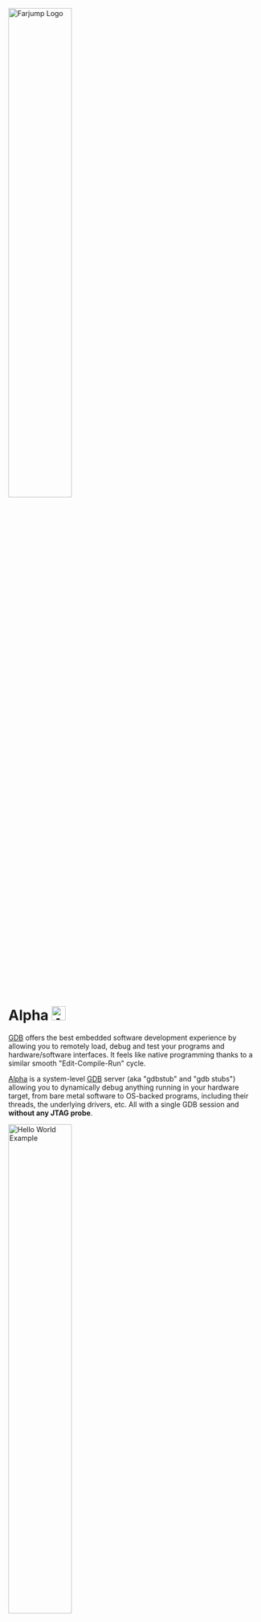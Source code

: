 <a href="https://farjump.io/" target="_blank"><img alt="Farjump Logo" src="https://cdn.rawgit.com/farjump/raspberry-pi/master/doc/img/logo-farjump.svg" width="50%" /></a>

Alpha <img alt="Alpha Logo" src="https://cdn.rawgit.com/farjump/raspberry-pi/master/doc/img/logo-alpha.svg" width="28" style="display: inline-block" />
======================

[GDB] offers the best embedded software development experience by
allowing you to remotely load, debug and test your programs and
hardware/software interfaces. It feels like native programming thanks
to a similar smooth "Edit-Compile-Run" cycle.

[Alpha] is a system-level [GDB] server (aka "gdbstub" and "gdb stubs")
allowing you to dynamically debug anything running in your hardware
target, from bare metal software to OS-backed programs, including
their threads, the underlying drivers, etc. All with a single GDB
session and **without any JTAG probe**.


<a href="https://asciinema.org/a/108532" target="_blank"><img alt="Hello World Example" src="https://asciinema.org/a/108532.png" width="50%" /></a>

This repository contains the freemium distribution of [Alpha] for any
version of the Raspberry Pi.

<!-- Table of Contents -->

Table of Contents
=================

   * [Use Cases](#use-cases)
      * [Bare Metal Programming](#bare-metal-programming)
         * [Benchmarking](#benchmarking)
         * [Writing drivers](#writing-drivers)
         * [High performance](#high-performance)
         * [Learning by doing](#learning-by-doing)
      * [Operating System Debugging](#operating-system-debugging)
      * [Multi-core Debugging](#multi-core-debugging)
   * [A convenient programming environment](#a-convenient-programming-environment)
      * [A bare metal C library](#a-bare-metal-c-library)
         * [List of delegated syscalls](#list-of-delegated-syscalls)
         * [List of implemented syscalls](#list-of-implemented-syscalls)
         * [A stack](#a-stack)
      * [An address space](#an-address-space)
      * [An extended GDB server](#an-extended-gdb-server)
         * [Exiting GDB resets the SoC](#exiting-gdb-resets-the-soc)
         * [Stopping the execution](#stopping-the-execution)
         * [Alpha-specific commands](#alpha-specific-commands)
   * [Installation](#installation)
      * [Alpha](#alpha)
      * [Wiring](#wiring)
   * [Examples](#examples)
      * [Hello World](#hello-world)
         * [Compiling](#compiling)
         * [Running](#running)
   * [Support](#support)
   * [Licensing](#licensing)

Generated by [gh-md-toc](https://github.com/ekalinin/github-markdown-toc)
<!-- !Table of Contents -->


# Use Cases

## Bare Metal Programming

Bare metal programming is ideal for benchmarking, high-performance
programs & low-level prototyping.

[Alpha] provides a **modern** & **convenient** bare metal programming
environment:

- A ready-to-use hardware state thanks to more advanced hardware
  initializations than what firmwares or bootloaders usually do,
  including the floating point unit, caches and a convenient address
  space. Note that only the 32-bit mode of the ARM architecture is
  supported and that other modes are part of our business-level
  plan. Please, [contact us for more
  details][contact-us].

- The ability to run standard C programs bare metal. C library
  functions involving syscalls (`malloc`, `printf`, etc.) are
  delegated to [GDB] by [Alpha].


### Benchmarking

The hardest part of benchmarking is understanding the results. And
this is the main reason for running benchmarks bare metal:

1. Being alone running on the hardware to:
   - Avoid interferences of concurrent or parallel programs.
   - Be able to easily reach the best or worst cases.

1. Being at the closest possible level to the hardware/software
   interface to:
   - Understand perfectly what the hardware is doing.
   - Get rid of too high-level abstractions possibly hiding
    implementation details.


### Writing drivers

The Raspberry Pi has a nice set of I/O interfaces (SPI, I2C, GPIO,
USB, etc.) which makes it a good candidate to write the low-level
parts of your drivers.

You can easily write, debug and test your I/O peripheral driver just
its hardware documentation and [GDB]. You can then integrate it in any
OS driver API such as Linux, FreeRTOS, etc. Note that is a very good
practice to be able to easily test a driver.

Simply plug your I/O peripheral and get started:

1. You can start exploring the hardware/software interface through GDB
   memory [read] and [write] commands.

1. Focus on what really matters thanks a ready-to-use execution
   environment incluing supervisor-level execution privileges.


### High performance

The highest levels of performance and responsiveness can be easily
reached bare metal. Being alone on the machine, right above the
hardware/software interface, allows to avoid time-consuming calls and
to reach the fastest response times and throughputs.


### Learning by doing

Learning embedded software usually comes at a price you can now avoid
with this GDB-centric approach. No extra JTAG probe, no complex
firmware & bootloader dependency and no complex tools. Here, it's a
simple matter of powering on the Raspberry Pi and launching [GDB] to
load a program and run/debug/test it using the same tools (GCC) and
file formats (ELF) as usual native programming. [GDB] is the most
famous debugging tool which is [much more than a simple
debugger][time-to-blink-a-led].

Moreover, [Alpha] can catch common programming errors such as memory
access violations to stop the execution exactly where the mistake
happened:

```text
(gdb) monitor gdb/catch
   RST : no  : Reset Exception
   UND : no  : Undefined Instruction Exception
   SWI : no  : Software Interrupt Exception
 PABRT : no  : Prefetch Abort Exception
 DABRT : no  : Data Abort Exception
   IRQ : no  : IRQ (interrupt) Exception
  FIQR : no  : FIQ (fast interrupt) Exception
(gdb) monitor gdb/catch DABRT yes
 DABRT : yes : Data Abort Exception
```

So have fun and enjoy exploring the GPU, enabling another core,
communicating through USB, or whatever comes to your mind.


## Operating System Debugging

OS-aware debugging is part of our business-level plan and is disabled
in this version. Please, [contact us for more details][contact-us].


## Multi-core Debugging

Multi-core debugging is part of our business-level plan and is
disabled in this version. Please, [contact us for more
details][contact-us].


# A convenient programming environment

## A bare metal C library

Running bare metal does not mean at all having to write everything
from scratch and in assembly. This repository shows program examples
written in C and involving calls to the C library, such as `printf()`
and `scanf()`.

The provided C library is the [newlib] (because it can be directly
integrated into GCC), which relies on the POSIX syscalls. Some of them
- the most useful ones when prototyping, benchmarking & testing - can
be handled by GDB (see below), while others are implemented bare metal
and others not at all.


### List of delegated syscalls

Syscalls are delegated to [GDB] by [Alpha] through its remote
protocol. Their number and their arguments are limited but it is
enough to print convenience logs, write benchmark results into CSV
files, etc.

- open
- close
- read
- write
- lseek
- rename
- unlink
- stat/fstat
- gettimeofday
- isatty
- system

![GDB File I/O][img-gdb-fileio]


### List of implemented syscalls

Syscalls that are implemented and can be used bare metal:

- brk: requires a global symbol `_end` as beginning of the free
  area. We provide it through our linker script
  [`sdk/link.ld`](sdk/link.ld) as the end of the program.


### A stack

The stack address is configured in the linker script through the
`__stack` symbol.  Its maximum size is thus the configured address
minus the next non-free memory region.


## An address space

[Alpha] maps a useful address space including the RAM and the
memory-mapped I/Os:

<img alt="RPi Address Space" src="https://cdn.rawgit.com/farjump/raspberry-pi/master/doc/img/rpi-mmap.svg" width="900" />


## An extended GDB server

### Exiting GDB resets the SoC

Resetting the hardware is a good practice to avoid side-effects and
make things repeatable. **Correctly leaving GDB** sends a `kill`
command to the target, which is translated by [Alpha] into a SoC
reset, so you don't have to bother turning it off and on again to
restart from scratch.


### Stopping the execution

Asynchronously interrupt the Raspberry Pi while it is executing your
program using the command `interrupt` or the `SIGINT` signal through
the <kbd>ctrl</kbd><kbd>c</kbd> keystroke.

For example:
```text
(gdb) continue
Continuing.
^C
Program received signal SIGSTOP, Stopped (signal).
0x0000921c in __ieee754_sqrt ()
(gdb) # The execution is stopped
```

```text
(gdb) continue &
Continuing.
(gdb) interrupt
Program received signal SIGSTOP, Stopped (signal).
0x0000921c in __ieee754_sqrt ()
(gdb) # The execution is stopped
```

This feature requires external interrupts which must be unmasked
(enabled) to allow them. Here is an example using GDB's built-in
scripting:

```text
(gdb) print /x $cpsr &= ~(1 << 7)
$1 = 0x6000015f
```

### Alpha-specific commands

[Alpha] provides extra GDB commands accessible through the `monitor`
command:


```text
(gdb) monitor help
help [COMMAND]
    Print help of all or help of COMMAND in parameter

version
    Print version of Alpha Target

mr8 ADDRESS [COUNT]
    Read COUNT or 1 8bit word at ADDRESS

mr16 ADDRESS [COUNT]
    Read COUNT or 1 16bit word at ADDRESS

mr32 ADDRESS [COUNT]
    Read COUNT or 1 32bit word at ADDRESS

mw8 ADDRESS VALUE
    Write the 8bit word VALUE at ADDRESS

mw16 ADDRESS VALUE
    Write the 16bit word VALUE at ADDRESS

mw32 ADDRESS VALUE
    Write the 32bit word VALUE at ADDRESS

fill32 ADDRESS COUNT VALUE
    Fill at ADDRESS COUNT 32bit word with VALUE

gdb/wcet [yes|no]
    Print or set Alpha WCET mode

gdb/catch
    Print the list of exceptions that can be caught by Alpha

gdb/catch EXCEPTION [yes|no]
    Print or set/unset the catching of EXCEPTION
```


# Installation

![GDB remote link with the Raspberry Pi][img-rpi-embedded-dev]


## Alpha

Installing [Alpha] into your Raspberry Pi is very easy. You simply
need to copy `boot/{Alpha.bin, config.txt}` into the boot partition of
your Raspberry Pi' SD card. [Alpha] is then started by the Raspberry
Pi's bootloader from its SD card according to `config.txt` directives
(load & start address).

The script [`scripts/install-rpi-boot.sh`](scripts/install-rpi-boot.sh)
creates a new SD card from scratch by:

1. Downloading the officially distributed firmware and bootloader into `boot/`.
1. Formatting the SD card in FAT32 (without partitioning it).
1. Copying every files in `boot/` into the SD card.

```text
$ ./scripts/install-rpi-boot.sh /dev/<your SD card>
[+] Downloading the Raspberry Pi's firmware version 1.20161215
######################################################################## 100.0%
######################################################################## 100.0%
[+] Temporarily mounting `/dev/<your SD card>` into `/tmp/rpi-sdcard-mountpoint`
[+] Installing the RPi firmware and the Alpha debugger
'boot/bootcode.bin' -> '/tmp/rpi-sdcard-mountpoint/bootcode.bin'
'boot/start.elf' -> '/tmp/rpi-sdcard-mountpoint/start.elf'
'boot/Alpha.bin' -> '/tmp/rpi-sdcard-mountpoint/Alpha.bin'
'boot/config.txt' -> '/tmp/rpi-sdcard-mountpoint/config.txt'
[+] Checking the integrity
/tmp/rpi-sdcard-mountpoint/bootcode.bin: OK
/tmp/rpi-sdcard-mountpoint/start.elf: OK
/tmp/rpi-sdcard-mountpoint/Alpha.bin: OK
[+] Un-mounting `/tmp/rpi-sdcard-mountpoint`
[+] Your SD card is ready!
[+] You can now insert it into the RPi and use Alpha through the RPI's Mini-UART
```


## Wiring

Using GDB in client/server mode requires a link between your
workstation and your Raspberry Pi. For portability reasons, we chose
the Raspberry Pi's Mini-UART. You can connect it to your workstation
using a USB-UART TTL **3.3V** (not 5V) converter.

Here are some random converter references:
- [Adafruit's TTL cable](https://www.adafruit.com/product/954)
- [FTDI's TTL cable `TTL-232R-3V3`](https://shop.clickandbuild.com/cnb/shop/ftdichip?productID=53&op=catalogue-product_info-null&prodCategoryID=296).
- Or do it yourself using a USB-UART TTL 3.3V converter, 3 jumper cables and 1 USB cable.

<img alt="Using a TTL Cable" src="https://cdn-learn.adafruit.com/assets/assets/000/035/695/medium640/learn_raspberry_pi_piconsole_bb.png?1473736644" width="640" />

<img alt="Using a converter" src="doc/img/rpi-1aplus-wiring.jpeg" width="640" />


# Examples

A single bare metal program is provided as an example: a hello world
including bare metal calls to `printf()` and `scanf()`.

[GDB] is used to remotely load the program. The file
[`run.gdb`](run.gdb) is a helper GDB script:
1. Connecting to the target through the TTY interface of the TTL cable.
1. Loading the ELF executable.
1. Starting running the program until entering the `main()` function.

**You need to replace the serial interface** `/dev/ttyUSB0` **with
yours** (usually `/dev/ttyUSB*`, `/dev/ttyACM*`, `/dev/cu.*`
... according to your OS).

```bash
$ arm-none-eabi-gdb -x run.gdb <your ELF program>
```

## Hello World

### Compiling

```bash
$ make hello.elf
arm-none-eabi-gcc -specs=sdk/Alpha.specs -mfloat-abi=hard -mfpu=vfp -march=armv6zk -mtune=arm1176jzf-s -g3 -ggdb -Wl,-Tsdk/link.ld -Lsdk -Wl,-umalloc -Wl,-Map,hello.map -o hello.elf  src/hello-world/HelloWorld.c
```

### Running

```text
user@f76db25a61c1:/home/user/farjump/raspberry-pi$ arm-none-eabi-gdb -x run.gdb hello.elf
Reading symbols from hello.elf...done.
0x07f10570 in ?? ()
Loading section .entry, size 0x14f lma 0x8000
Loading section .text, size 0x11ed4 lma 0x8150
Loading section .init, size 0x18 lma 0x1a024
Loading section .fini, size 0x18 lma 0x1a03c
Loading section .rodata, size 0x50c lma 0x1a058
Loading section .ARM.exidx, size 0x8 lma 0x1a564
Loading section .eh_frame, size 0x4 lma 0x1a56c
Loading section .init_array, size 0x8 lma 0x2a570
Loading section .fini_array, size 0x4 lma 0x2a578
Loading section .jcr, size 0x4 lma 0x2a57c
Loading section .data, size 0x9ac lma 0x2a580
Start address 0x820c, load size 77607
Transfer rate: 10 KB/sec, 892 bytes/write.
Temporary breakpoint 1 at 0x832c: file src/hello-world/HelloWorld.c, line 7.

Temporary breakpoint 1, main () at src/hello-world/HelloWorld.c:7
7         printf("Enter a string: \e[?25h");

(gdb) # We have reached the main() function, have fun now ;)
(gdb) continue
Continuing.

Enter a string: Farjumper
RPi says "Hello Farjumper!"

Program received signal SIGTRAP, Trace/breakpoint trap.
_exit (rc=0) at SYSFILEIO/MAKEFILE/../SOURCE/SYSFILEIO_EXIT.c:11
11      SYSFILEIO/MAKEFILE/../SOURCE/SYSFILEIO_EXIT.c: No such file or directory.

(gdb) quit
user@f76db25a61c1:/home/user/farjump/raspberry-pi$ # The RPi resets.
```

# Support

Support is provided through this repository's [issue board](https://github.com/farjump/raspberry-pi/issues).
Feel free to also [contact us][contact-us].

# Licensing

See [LICENSE](LICENSE) for the full license text.


[Alpha]: https://farjump.io
[GDB]: https://sourceware.org/gdb/current/onlinedocs/gdb/Summary.html
[newlib]: https://sourceware.org/newlib/
[write]: https://sourceware.org/gdb/current/onlinedocs/gdb/Assignment.html
[read]: https://sourceware.org/gdb/onlinedocs/gdb/Memory.html
[time-to-blink-a-led]: https://www.youtube.com/watch?v=niSBhjHa22I
[contact-us]: https://farjump.io/contact-us
[img-gdb-fileio]: https://cdn.rawgit.com/farjump/raspberry-pi/master/doc/img/gdb-fileio.svg
[img-rpi-embedded-dev]: https://cdn.rawgit.com/farjump/raspberry-pi/master/doc/img/rpi-embedded-dev.svg
[arm-toolchain]: https://developer.arm.com/open-source/gnu-toolchain/gnu-rm
